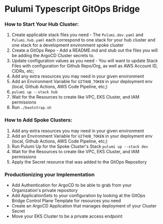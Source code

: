 # Pulumi Typescript GitOps Bridge

### How to Start Your Hub Cluster:

1. Create applicable stack files you need - The `Pulumi.dev.yaml` and `Pulumi.hub.yaml` each correspond to one stack for your hub cluster and one stack for a development environment spoke cluster
2. Create a GitOps Repo - Add a README.md and stub out the files you will be adding the ArgoCD Cluster secrets to. 
3. Update configuration values as you need - You will want to update Stack Files with configuration for Github Repo/Org, as well as AWS Account ID, CIDRs, etc;
4. Add any extra resources you may need in your given environment
5. Add an Environment Variable for `GITHUB_TOKEN` in your deployment env (local, Github Actions, AWS Code Pipeline, etc;)
6. `pulumi up --stack hub`
7. Wait for the Resources to create like VPC, EKS Cluster, and IAM permissions
8. Run `./bootstrap.sh`


### How to Add Spoke Clusters:

1. Add any extra resources you may need in your given environment
2. Add an Environment Variable for `GITHUB_TOKEN` in your deployment env (local, Github Actions, AWS Code Pipeline, etc;)
3. Run Pulumi Up for the Spoke Cluster's Stack `pulumi up --stack dev`
4. Wait for the Resources to create like VPC, EKS Cluster, and IAM permissions
5. Apply the Secret resource that was added to the GitOps Repository

### Productionizing your Implementation

* Add Authentication for ArgoCD to be able to grab from your Organization's private repository
* Add ApplicationSets to your configuration by looking at the GitOps Bridge Control Plane Template for resources you need
* Create an ArgoCD Application that manages deployment of your Cluster Secret
* Move your EKS Cluster to be a private access endpoint